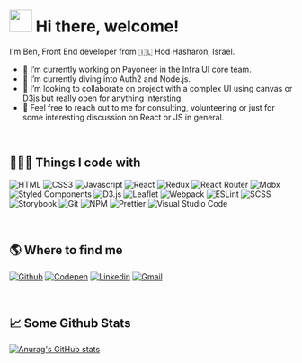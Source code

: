 # <img style="width: 40px;" src="https://camo.githubusercontent.com/4cc9a57bfd6f608470e752bb84f004b658b65866dffbf9d73abe425745d4133f/68747470733a2f2f63646e2e6a7364656c6976722e6e65742f67682f54683357616c6c2f6173736574732d63646e2f506572736f6e616c476974687562526561646d652f48616e6447726565742e676966"> Hi there, welcome! 

I'm Ben, Front End developer from 🇮🇱 Hod Hasharon, Israel.

- 🔭  I’m currently working on Payoneer in the Infra UI core team.
- 🌱  I’m currently diving into Auth2 and Node.js.
- 👯  I’m looking to collaborate on project with a complex UI using canvas or D3js but really open for anything intersting.
- 💬  Feel free to reach out to me for consulting, volunteering or just for some interesting discussion on React or JS in general.

<br>

## 👨🏻‍💻  Things I code with
![HTML](https://img.shields.io/badge/-HTML5-1572B6?style=flat-square&logo=html5&logoColor=white&color=F16525) ![CSS3](https://img.shields.io/badge/-CSS3-1572B6?style=flat-square&logo=css3&logoColor=white&color=2565F1) ![Javascript](https://img.shields.io/badge/-Javascript-1572B6?style=flat-square&logo=javascript&logoColor=black&color=FCDC00) ![React](https://img.shields.io/badge/-React-1572B6?style=flat-square&logo=react&logoColor=black&color=61dafb) 
![Redux](https://img.shields.io/badge/-Redux-1572B6?style=flat-square&logo=redux&logoColor=white&color=indigo) ![React Router](https://img.shields.io/badge/-React%20Router-1572B6?style=flat-square&logo=ReactRouter&logoColor=black&color=D10015)
![Mobx](https://img.shields.io/badge/-Mobx-1572B6?style=flat-square&logo=Mobx&logoColor=white&color=FF9955) ![Styled Components](https://img.shields.io/badge/-Styled%20Components-1572B6?style=flat-square&logo=styledcomponents&logoColor=black&color=F89CDF) ![D3.js](https://img.shields.io/badge/-D3.js-1572B6?style=flat-square&logo=d3.js&logoColor=white&color=F37455) ![Leaflet](https://img.shields.io/badge/-Leaflet-1572B6?style=flat-square&logo=Leaflet&logoColor=white&color=199900) ![Webpack](https://img.shields.io/badge/-Webpack-1572B6?style=flat-square&logo=webpack&logoColor=white&color=569DC8) ![ESLint](https://img.shields.io/badge/-ESLint-1572B6?style=flat-square&logo=eslint&logoColor=white&color=4B32C3) ![SCSS](https://img.shields.io/badge/-SASS-1572B6?style=flat-square&logo=sass&logoColor=white&color=CF649A) ![Storybook](https://img.shields.io/badge/-Storybook-1572B6?style=flat-square&logo=storybook&logoColor=white&color=FF4785) ![Git](https://img.shields.io/badge/-Git-1572B6?style=flat-square&logo=git&logoColor=white&color=F44D27) ![NPM](https://img.shields.io/badge/-NPM-1572B6?style=flat-square&logo=npm&logoColor=white&color=C80001) ![Prettier](https://img.shields.io/badge/-Prettier-1572B6?style=flat-square&logo=prettier&logoColor=white&color=F8BC44) ![Visual Studio Code](https://img.shields.io/badge/-Visual%20Studio%20Code-1572B6?style=flat-square&logo=visualstudiocode&logoColor=white&color=005BA4)

<br>

## 🌎  Where to find me

[![Github](https://camo.githubusercontent.com/64271b7abdea5f50c23a3717d767e05ffa845085a3e74fcb57afeb592377f2b7/68747470733a2f2f696d672e736869656c64732e696f2f62616467652f2d4769744875622d2532333132313030452e7376673f267374796c653d666f722d7468652d6261646765266c6f676f3d476974687562266c6f676f436f6c6f723d7768697465)](https://github.com/BenGedi)
[![Codepen](https://camo.githubusercontent.com/fa7600152943050ca3e454f300415ffeeb1051a21da7894a74a99e19d18a1baa/68747470733a2f2f696d672e736869656c64732e696f2f62616467652f2d436f646570656e2d3030303030303f7374796c653d666f722d7468652d6261646765266c6f676f3d636f646570656e266c6f676f436f6c6f723d7768697465)](https://codepen.io/bengedi)
[![Linkedin](https://camo.githubusercontent.com/f4ee3825bee1ba1fe8ba93c3903dd2f1b7af9ff0f7fbc8fe036fe4386f574705/68747470733a2f2f696d672e736869656c64732e696f2f62616467652f2d4c696e6b6564696e2d2532333030373742352e7376673f267374796c653d666f722d7468652d6261646765266c6f676f3d6c696e6b6564696e266c6f676f436f6c6f723d7768697465)](https://www.linkedin.com/in/ben-gedi-36943515/)
[![Gmail](https://camo.githubusercontent.com/3497f4f7905bf0a72f7a79d7390c46fd6b573d21709baab33f490d70ecc82504/68747470733a2f2f696d672e736869656c64732e696f2f62616467652f2d476d61696c2d4541343333353f7374796c653d666f722d7468652d6261646765266c6f676f3d676d61696c266c6f676f436f6c6f723d7768697465)](mailto:bengedi@gmail.com)



<br>

## 📈  Some Github Stats
[![Anurag's GitHub stats](https://github-readme-stats.vercel.app/api?username=BenGedi)](https://github.com/anuraghazra/github-readme-stats)

<!--

![👋🏻](https://camo.githubusercontent.com/4cc9a57bfd6f608470e752bb84f004b658b65866dffbf9d73abe425745d4133f/68747470733a2f2f63646e2e6a7364656c6976722e6e65742f67682f54683357616c6c2f6173736574732d63646e2f506572736f6e616c476974687562526561646d652f48616e6447726565742e676966)

-->
